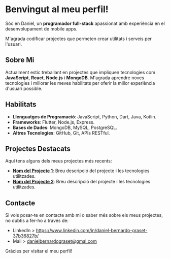 # Benvingut al meu perfil!

Sóc en Daniel, un **programador full-stack** apassionat amb experiència en el desenvolupament de mobile apps. 

M'agrada codificar projectes que permeten crear utilitats i serveis per l'usuari.


## Sobre Mi

Actualment estic treballant en projectes que impliquen tecnologies com **JavaScript**, **React**, **Node.js** i **MongoDB**. M'agrada aprendre noves tecnologies i millorar les meves habilitats per oferir la millor experiència d'usuari possible.

## Habilitats

- **Llenguatges de Programació**: JavaScript, Python, Dart, Java, Kotlin.
- **Frameworks**: Flutter, Node.js, Express.
- **Bases de Dades**: MongoDB, MySQL, PostgreSQL.
- **Altres Tecnologies**: GitHub, Git, APIs RESTful.

## Projectes Destacats

Aquí tens alguns dels meus projectes més recents:

- **[Nom del Projecte 1](enllaç-al-projecte-1)**: Breu descripció del projecte i les tecnologies utilitzades.
- **[Nom del Projecte 2](enllaç-al-projecte-2)**: Breu descripció del projecte i les tecnologies utilitzades.

## Contacte

Si vols posar-te en contacte amb mi o saber més sobre els meus projectes, no dubtis a fer-ho a través de:

- LinkedIn > https://www.linkedin.com/in/daniel-bernardo-graset-37b36827b/
- Mail > danielbernardograset@gmal.com

Gràcies per visitar el meu perfil!
